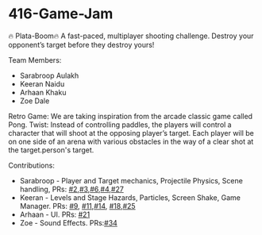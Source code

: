 # 416-Game-Jam

🔥 Plata-Boom🔥
A fast-paced, multiplayer shooting challenge. Destroy your opponent’s target before they destroy yours!

Team Members:
- Sarabroop Aulakh
- Keeran Naidu 
- Arhaan Khaku
- Zoe Dale

Retro Game: We are taking inspiration from the arcade classic game called Pong. 
Twist: Instead of controlling paddles, the players will control a character that will shoot at the opposing player’s target. Each player will be on one side of an arena with various obstacles in the way of a clear shot at the target.person's target.

Contributions:
- Sarabroop - Player and Target mechanics, Projectile Physics, Scene handling, PRs: [#2](https://github.com/Battlebee12/416-Game-Jam/pull/2),[#3](https://github.com/Battlebee12/416-Game-Jam/pull/3),[#6](https://github.com/Battlebee12/416-Game-Jam/pull/6),[#4](https://github.com/Battlebee12/416-Game-Jam/pull/4),[#27](https://github.com/Battlebee12/416-Game-Jam/pull/27)
- Keeran - Levels and Stage Hazards, Particles, Screen Shake, Game Manager. PRs: [#9](https://github.com/Battlebee12/416-Game-Jam/pull/9), [#11](https://github.com/Battlebee12/416-Game-Jam/pull/11),[#14](https://github.com/Battlebee12/416-Game-Jam/pull/14), [#18](https://github.com/Battlebee12/416-Game-Jam/pull/18),[#25](https://github.com/Battlebee12/416-Game-Jam/pull/25)
- Arhaan - UI. PRs: [#21](https://github.com/Battlebee12/416-Game-Jam/pull/21)
- Zoe - Sound Effects. PRs:[#34](https://github.com/Battlebee12/416-Game-Jam/pull/34)
